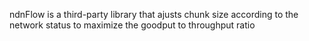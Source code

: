 ndnFlow is a third-party library that ajusts chunk size according to the network
status to maximize the goodput to throughput ratio
